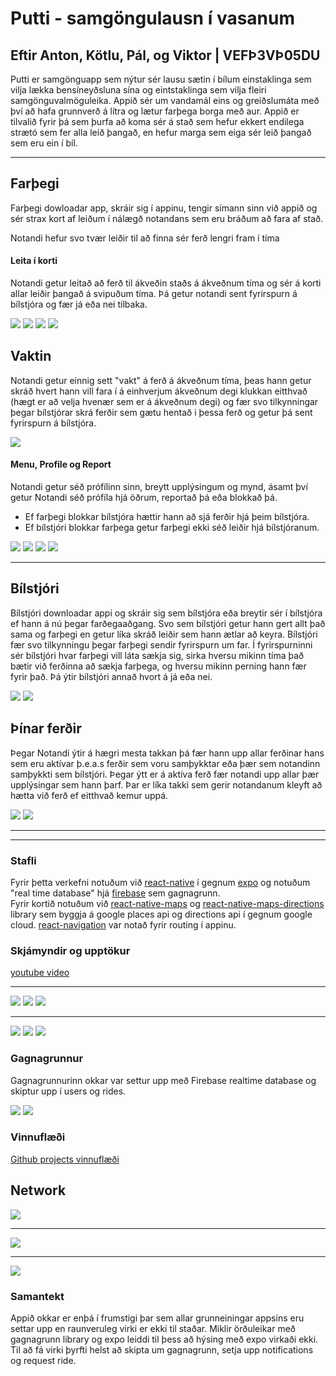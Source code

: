 # Putti - samgöngulausn í vasanum  
Eftir Anton, Kötlu, Pál, og Viktor | VEFÞ3VÞ05DU
---

Putti er samgönguapp sem nýtur sér lausu sætin í bílum einstaklinga sem vilja lækka bensíneyðsluna sína og eintstaklinga sem vilja fleiri samgönguvalmöguleika. Appið sér um vandamál eins og greiðslumáta með því að hafa grunnverð á lítra og lætur farþega borga með aur. Appið er tilvalið fyrir þá sem þurfa að koma sér á stað sem hefur ekkert endilega strætó sem fer alla leið þangað, en hefur marga sem eiga sér leið þangað sem eru ein í bíl.

***

## Farþegi

Farþegi dowloadar app, skráir sig í appinu, tengir símann sinn við appið og sér strax kort af leiðum í nálægð notandans sem eru bráðum að fara af stað.

Notandi hefur svo tvær leiðir til að finna sér ferð lengri fram í tíma

#### Leita í korti

Notandi getur leitað að ferð til ákveðin staðs á ákveðnum tíma og sér á korti allar leiðir þangað á svipuðum tíma.
Þá getur notandi sent fyrirspurn á bílstjóra og fær já eða nei tilbaka.

![](https://github.com/Putti-V-1/Putti-repo/blob/main/Wireframe/Home.png)
![](https://github.com/Putti-V-1/Putti-repo/blob/main/Wireframe/SearchMap.png)
![](https://github.com/Putti-V-1/Putti-repo/blob/main/Wireframe/RequestRide.png)
![](https://github.com/Putti-V-1/Putti-repo/blob/main/Wireframe/Notifications.png)

## Vaktin

Notandi getur einnig sett "vakt" á ferð á ákveðnum tíma, þeas hann getur skráð hvert hann vill fara í á einhverjum ákveðnum degi klukkan eitthvað (hægt er að velja hvenær sem er á ákveðnum degi) og fær svo tilkynningar þegar bílstjórar skrá ferðir sem gætu hentað i þessa ferð og getur þá sent fyrirspurn á bílstjóra.

![](https://github.com/Putti-V-1/Putti-repo/blob/main/Wireframe/Watch.png)

#### Menu, Profile og Report
Notandi getur séð prófílinn sinn, breytt upplýsingum og mynd, ásamt því getur Notandi séð prófíla hjá öðrum, reportað þá eða blokkað þá.

* Ef farþegi blokkar bílstjóra hættir hann að sjá ferðir hjá þeim bílstjóra.
* Ef bílstjóri blokkar farþega getur farþegi ekki séð leiðir hjá bílstjóranum.

![](https://github.com/Putti-V-1/Putti-repo/blob/main/Wireframe/Menu.png)
![](https://github.com/Putti-V-1/Putti-repo/blob/main/Wireframe/Profile.png)
![](https://github.com/Putti-V-1/Putti-repo/blob/main/Wireframe/Report1.png)
![](https://github.com/Putti-V-1/Putti-repo/blob/main/Wireframe/Report2.png)

***

## Bílstjóri

Bílstjóri downloadar appi og skráir sig sem bílstjóra eða breytir sér í bílstjóra ef hann á nú þegar farðegaaðgang. Svo sem bílstjóri getur hann gert allt það sama og farþegi en getur líka skráð leiðir sem hann ætlar að keyra. Bílstjóri fær svo tilkynningu þegar farþegi sendir fyrirspurn um far. Í fyrirspurninni sér bílstjóri hvar farþegi vill láta sækja sig, sirka hversu mikinn tíma það bætir við ferðinna að sækja farþega, og hversu mikinn perning hann fær fyrir það. Þá ýtir bílstjóri annað hvort á já eða nei. 

![](https://github.com/Putti-V-1/Putti-repo/blob/main/Wireframe/NewRide.png)
![](https://github.com/Putti-V-1/Putti-repo/blob/main/Wireframe/DriverAccept.png)

## Þínar ferðir

Þegar Notandi ýtir á hægri mesta takkan þá fær hann upp allar ferðinar hans sem eru aktívar þ.e.a.s ferðir sem voru samþykktar eða þær sem notandinn samþykkti sem bílstjóri. Þegar ýtt er á aktíva ferð fær notandi upp allar þær upplýsingar sem hann þarf. Þar er líka takki sem gerir notandanum kleyft að hætta við ferð ef eitthvað kemur uppá.

![](https://github.com/Putti-V-1/Putti-repo/blob/main/Wireframe/ActiveRides.png)
![](https://github.com/Putti-V-1/Putti-repo/blob/main/Wireframe/ActiveRideInfo.png)

***
---
### Stafli
Fyrir þetta verkefni notuðum við [react-native](https://reactnative.dev/) í gegnum [expo](https://expo.dev/) og notuðum "real time database" hjá [firebase](https://firebase.google.com/) sem gagnagrunn.  
Fyrir kortið notuðum við [react-native-maps](https://github.com/react-native-maps/react-native-maps) og [react-native-maps-directions](https://github.com/bramus/react-native-maps-directions) library sem byggja á google places api og directions api í gegnum google cloud. [react-navigation](https://github.com/react-navigation) var notað fyrir routing í appinu.

### Skjámyndir og upptökur

[youtube video](https://youtu.be/Kz5b0wH6g0M)
***
![](https://github.com/Putti-V-1/Putti-repo/blob/main/Screenshots/LoginScreen.png)
![](https://github.com/Putti-V-1/Putti-repo/blob/main/Screenshots/Simulator%20Screen%20Shot%20-%20iPhone%20SE%20(3rd%20generation)%20-%202022-10-14%20at%2008.50.58.png)
![](https://github.com/Putti-V-1/Putti-repo/blob/main/Screenshots/Simulator%20Screen%20Shot%20-%20iPhone%20SE%20(3rd%20generation)%20-%202022-10-14%20at%2008.51.11.png)
***
![](https://github.com/Putti-V-1/Putti-repo/blob/main/Screenshots/Simulator%20Screen%20Shot%20-%20iPhone%20SE%20(3rd%20generation)%20-%202022-10-14%20at%2008.51.16.png)
![](https://github.com/Putti-V-1/Putti-repo/blob/main/Screenshots/Simulator%20Screen%20Shot%20-%20iPhone%20SE%20(3rd%20generation)%20-%202022-10-14%20at%2008.51.21.png)
![](https://github.com/Putti-V-1/Putti-repo/blob/main/Screenshots/Simulator%20Screen%20Shot%20-%20iPhone%20SE%20(3rd%20generation)%20-%202022-10-14%20at%2008.51.25.png)

### Gagnagrunnur

Gagnagrunnurinn okkar var settur upp með Firebase realtime database og skiptur upp í users og rides.

![](https://github.com/Putti-V-1/Putti-repo/blob/main/Screenshots/Screenshot%202022-10-14%20at%2008.44.08.png)
![](https://github.com/Putti-V-1/Putti-repo/blob/main/Screenshots/Screenshot%202022-10-14%20at%2008.45.27.png)

### Vinnuflæði
[Github projects vinnuflæði](https://github.com/orgs/Putti-V-1/projects/3)
## Network
![](https://github.com/Putti-V-1/Putti-repo/blob/main/Screenshots/Screenshot%202022-10-14%20at%2009.39.39.png)
***
![](https://github.com/Putti-V-1/Putti-repo/blob/main/Screenshots/Screenshot%202022-10-14%20at%2009.40.30.png)
***
![](https://github.com/Putti-V-1/Putti-repo/blob/main/Screenshots/Screenshot%202022-10-14%20at%2009.41.08.png)
### Samantekt
Appið okkar er enþá í frumstigi þar sem allar grunneiningar appsins eru settar upp en raunveruleg virki er ekki til staðar. Miklir örðuleikar með gagnagrunn library og expo leiddi til þess að hýsing með expo virkaði ekki. Til að fá virki þyrfti helst að skipta um gagnagrunn, setja upp notifications og request ride.
